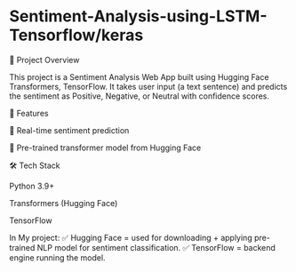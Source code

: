 # Sentiment-Analysis-using-LSTM-Tensorflow/keras

📌 Project Overview

This project is a Sentiment Analysis Web App built using Hugging Face Transformers, TensorFlow.
It takes user input (a text sentence) and predicts the sentiment as Positive, Negative, or Neutral with confidence scores.

🚀 Features

🔹 Real-time sentiment prediction

🔹 Pre-trained transformer model from Hugging Face

🛠️ Tech Stack

Python 3.9+

Transformers (Hugging Face)

TensorFlow


In My project:
✅ Hugging Face = used for downloading + applying pre-trained NLP model for sentiment classification.
✅ TensorFlow = backend engine running the model.
